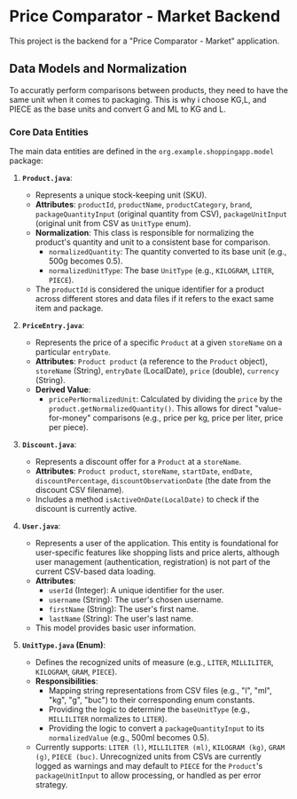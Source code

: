 # Price Comparator - Market Backend

This project is the backend for a "Price Comparator - Market" application.

## Data Models and Normalization

To accuratly perform comparisons between products, they need to have the same unit when it comes to packaging. This is why i choose KG,L, and PIECE as the base units and convert G and ML to KG and L.

### Core Data Entities

The main data entities are defined in the `org.example.shoppingapp.model` package:

1.  **`Product.java`**:
    *   Represents a unique stock-keeping unit (SKU).
    *   **Attributes**: `productId`, `productName`, `productCategory`, `brand`, `packageQuantityInput` (original quantity from CSV), `packageUnitInput` (original unit from CSV as `UnitType` enum).
    *   **Normalization**: This class is responsible for normalizing the product's quantity and unit to a consistent base for comparison.
        *   `normalizedQuantity`: The quantity converted to its base unit (e.g., 500g becomes 0.5).
        *   `normalizedUnitType`: The base `UnitType` (e.g., `KILOGRAM`, `LITER`, `PIECE`).
    *   The `productId` is considered the unique identifier for a product across different stores and data files if it refers to the exact same item and package.

2.  **`PriceEntry.java`**:
    *   Represents the price of a specific `Product` at a given `storeName` on a particular `entryDate`.
    *   **Attributes**: `Product product` (a reference to the `Product` object), `storeName` (String), `entryDate` (LocalDate), `price` (double), `currency` (String).
    *   **Derived Value**:
        *   `pricePerNormalizedUnit`: Calculated by dividing the `price` by the `product.getNormalizedQuantity()`. This allows for direct "value-for-money" comparisons (e.g., price per kg, price per liter, price per piece).

3.  **`Discount.java`**:
    *   Represents a discount offer for a `Product` at a `storeName`.
    *   **Attributes**: `Product product`, `storeName`, `startDate`, `endDate`, `discountPercentage`, `discountObservationDate` (the date from the discount CSV filename).
    *   Includes a method `isActiveOnDate(LocalDate)` to check if the discount is currently active.

4.  **`User.java`**:
    *   Represents a user of the application. This entity is foundational for user-specific features like shopping lists and price alerts, although user management (authentication, registration) is not part of the current CSV-based data loading.
    *   **Attributes**:
        *   `userId` (Integer): A unique identifier for the user.
        *   `username` (String): The user's chosen username.
        *   `firstName` (String): The user's first name.
        *   `lastName` (String): The user's last name.
    *   This model provides basic user information.

5.  **`UnitType.java` (Enum)**:
    *   Defines the recognized units of measure (e.g., `LITER`, `MILLILITER`, `KILOGRAM`, `GRAM`, `PIECE`).
    *   **Responsibilities**:
        *   Mapping string representations from CSV files (e.g., "l", "ml", "kg", "g", "buc") to their corresponding enum constants.
        *   Providing the logic to determine the `baseUnitType` (e.g., `MILLILITER` normalizes to `LITER`).
        *   Providing the logic to convert a `packageQuantityInput` to its `normalizedValue` (e.g., 500ml becomes 0.5).
    *   Currently supports: `LITER (l)`, `MILLILITER (ml)`, `KILOGRAM (kg)`, `GRAM (g)`, `PIECE (buc)`. Unrecognized units from CSVs are currently logged as warnings and may default to `PIECE` for the `Product`'s `packageUnitInput` to allow processing, or handled as per error strategy.
